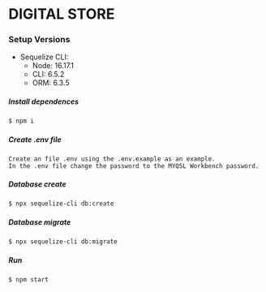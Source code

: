 # DIGITAL STORE

### Setup Versions
* Sequelize CLI:
  * Node: 16.17.1 
  * CLI: 6.5.2
  * ORM: 6.3.5

##### Install dependences
```sh
$ npm i
```

##### Create .env file 
```
Create an file .env using the .env.example as an example.
In the .env file change the password to the MYQSL Workbench password.
```

##### Database create 
```sh
$ npx sequelize-cli db:create
```

##### Database migrate 
```sh
$ npx sequelize-cli db:migrate
```

##### Run
```sh
$ npm start
```